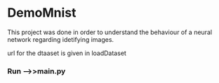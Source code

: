 # DemoMnist
This project was done in order to understand the behaviour of a neural network regarding idetifying images.

url for the dtaaset is given in loadDataset
### Run -->>main.py